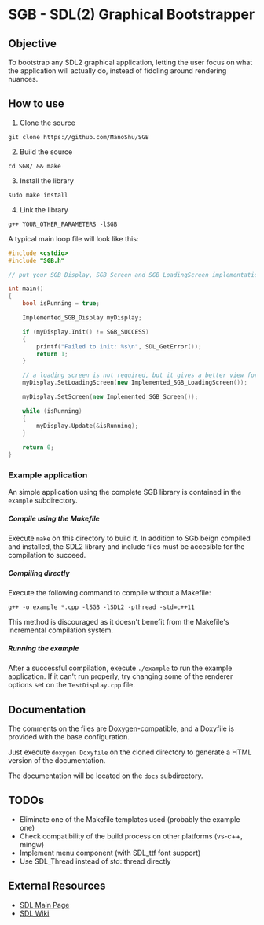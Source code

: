 # SGB - SDL(2) Graphical Bootstrapper

## Objective

To bootstrap any SDL2 graphical application, letting the user focus on what the application will actually do, instead of fiddling around rendering nuances.

## How to use

1) Clone the source

```
git clone https://github.com/ManoShu/SGB
```

2) Build the source

```
cd SGB/ && make
```

3) Install the library

```
sudo make install
```

4) Link the library

```
g++ YOUR_OTHER_PARAMETERS -lSGB
```

A typical main loop file will look like this:

```C++
#include <cstdio>
#include "SGB.h"

// put your SGB_Display, SGB_Screen and SGB_LoadingScreen implementation includes here

int main()
{
	bool isRunning = true;

	Implemented_SGB_Display myDisplay;

	if (myDisplay.Init() != SGB_SUCCESS)
	{
		printf("Failed to init: %s\n", SDL_GetError());
		return 1;
	}

	// a loading screen is not required, but it gives a better view for the end user
	myDisplay.SetLoadingScreen(new Implemented_SGB_LoadingScreen());

	myDisplay.SetScreen(new Implemented_SGB_Screen());

	while (isRunning)
	{
		myDisplay.Update(&isRunning);
	}
	
	return 0;
}
```

### Example application

An simple application using the complete SGB library is 
contained in the `example` subdirectory.

##### Compile using the Makefile

Execute `make` on this directory to build it. 
In addition to SGb beign compiled and installed, the SDL2 library and include files must be accesible 
for the compilation to succeed.

##### Compiling directly

Execute the following command to compile without a Makefile:

`g++ -o example *.cpp -lSGB -lSDL2 -pthread -std=c++11 `

This method is discouraged as it doesn't benefit from the Makefile's incremental compilation
system.

##### Running the example

After a successful compilation, execute `./example` to run the example application.
If it can't run properly, try changing some of the renderer options set on the `TestDisplay.cpp` file.

## Documentation

The comments on the files are [Doxygen](http://www.stack.nl/~dimitri/doxygen/download.html)-compatible, and a Doxyfile is provided with the base configuration.

Just execute `doxygen Doxyfile` on the cloned directory to generate a HTML version of the documentation.

The documentation will be located on the `docs` subdirectory.

## TODOs

* Eliminate one of the Makefile templates used (probably the example one)
* Check compatibility of the build process on other platforms (vs-c++, mingw) 
* Implement menu component (with SDL_ttf font support)
* Use SDL_Thread instead of std::thread directly


## External Resources

* [SDL Main Page](https://libsdl.org/)
* [SDL Wiki](https://wiki.libsdl.org/)
